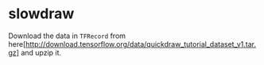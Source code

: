 # slowdraw

Download the data in `TFRecord` from here[http://download.tensorflow.org/data/quickdraw_tutorial_dataset_v1.tar.gz] and upzip it.
